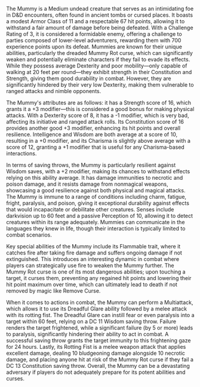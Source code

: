 The Mummy is a Medium undead creature that serves as an intimidating foe in D&D encounters, often found in ancient tombs or cursed places. It boasts a modest Armor Class of 11 and a respectable 67 hit points, allowing it to withstand a fair amount of damage before being defeated. With a Challenge Rating of 3, it is considered a formidable enemy, offering a challenge to parties composed of lower-level adventurers, rewarding them with 700 experience points upon its defeat. Mummies are known for their unique abilities, particularly the dreaded Mummy Rot curse, which can significantly weaken and potentially eliminate characters if they fail to evade its effects. While they possess average Dexterity and poor mobility—only capable of walking at 20 feet per round—they exhibit strength in their Constitution and Strength, giving them good durability in combat. However, they are significantly hindered by their very low Dexterity, making them vulnerable to ranged attacks and nimble opponents.

The Mummy's attributes are as follows: it has a Strength score of 16, which grants it a +3 modifier—this is considered a good bonus for making physical attacks. With a Dexterity score of 8, it has a -1 modifier, which is very bad, affecting its initiative and ranged attack rolls. Its Constitution score of 16 provides another good +3 modifier, enhancing its hit points and overall resilience. Intelligence and Wisdom are both average at a score of 10, resulting in a +0 modifier, and its Charisma is slightly above average with a score of 12, granting a +1 modifier that is useful for any Charisma-based interactions.

In terms of saving throws, the Mummy is particularly resilient against Wisdom saves, with a +2 modifier, making its chances to withstand effects relying on this ability average. It has damage immunities to necrotic and poison damage, and it resists damage from nonmagical weapons, showcasing a good resilience against both physical and magical attacks. The Mummy is immune to a range of conditions including charm, fatigue, fright, paralysis, and poison, giving it exceptional durability against effects that would incapacitate or debilitate other creatures. Senses include darkvision up to 60 feet and a passive Perception of 10, allowing it to detect creatures within its range adequately. Mummies can communicate in the languages they knew in life, though their interaction is typically limited to combat scenarios.

Key special abilities of the Mummy include its Flammable trait, where it catches fire after taking fire damage and suffers ongoing damage if not extinguished. This introduces an interesting dynamic in combat where players can strategically use fire to weaken the Mummy further. The Mummy Rot curse is one of its most dangerous abilities; upon touching a target, it curses them, preventing any regained hit points and lowering their hit point maximum over time, which can ultimately lead to death if not removed by magic like Remove Curse.

When it comes to actions in combat, the Mummy can perform a Multiattack, which allows it to use its Dreadful Glare ability followed by a melee attack with its rotting fist. The Dreadful Glare can instill fear or even paralysis into a target within 60 feet, relying on a DC 11 Wisdom saving throw. Failure renders the target frightened, while a significant failure (by 5 or more) leads to paralysis, significantly hindering their ability to act in combat. A successful saving throw grants the target immunity to this frightening gaze for 24 hours. Lastly, its Rotting Fist is a melee weapon attack that applies excellent damage, dealing 10 bludgeoning damage alongside 10 necrotic damage, and placing anyone hit at risk of the Mummy Rot curse if they fail a DC 13 Constitution saving throw. Overall, the Mummy can be a devastating adversary if players do not adequately prepare for its potent abilities and curses.